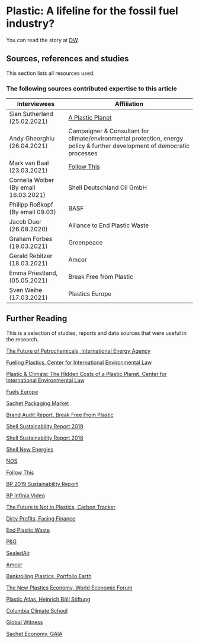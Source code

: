 # Plastic: A lifeline for the fossil fuel industry? 

You can read the story at [DW](). 

## Sources, references and studies

This section lists all resources used.


### The following sources contributed expertise to this article

| Interviewees | Affiliation |
|----------------------------------------------------------------|------------------------------|
| Sian Sutherland (25.02.2021)                             | [A Plastic Planet](https://aplasticplanet.com/) |
| Andy Gheorghiu (26.04.2021)                              | Campaigner & Consultant for climate/environmental protection, energy policy & further development of democratic processes  |
| Mark van Baal (23.03.2021)                   | [Follow This](https://follow-this.org/) |
| Cornelia Wolber (By email 16.03.2021)        | Shell Deutschland Oil GmbH |
| Philipp Roßkopf (By email 09.03)             | BASF |
| Jacob Duer (26.08.2020)                      | Alliance to End Plastic Waste |
| Graham Forbes (19.03.2021)                   | Greenpeace |
| Gerald Rebitzer (18.03.2021)                 | Amcor |
| Emma Priestland, (05.05.2021)                | Break Free from Plastic |
| Sven Weihe (17.03.2021)                      | Plastics Europe |


## Further Reading

This is a selection of studies, reports and data sources that were useful in the research.

[The Future of Petrochemicals, International Energy Agency](https://ec.europa.eu/energy/sites/ener/files/documents/iea-the_future_of_petrochemicals.pdf)

[Fueling Plastics, Center for International Environmental Law](https://www.ciel.org/reports/fuelingplastics/)

[Plastic & Climate: The Hidden Costs of a Plastic Planet, Center for International Environmental Law](https://www.ciel.org/plasticandclimate/)

[Fuels Europe](https://www.fuelseurope.eu/wp-content/uploads/SR_FuelsEurope-_2020.pdf)

[Sachet Packaging Market](https://www.futuremarketinsights.com/reports/sachet-packaging-market)   

[Brand Audit Report, Break Free From Plastic](https://www.breakfreefromplastic.org/globalbrandauditreport2020/)

[Shell Sustainability Report 2019](https://reports.shell.com/sustainability-report/2019/responsible-business/environment/plastics.html)

[Shell Sustainability Report 2018](https://reports.shell.com/sustainability-report/2018/responsible-business/environment/plastics.html)

[Shell New Energies](https://www.shell.com/energy-and-innovation/new-energies.html)

[NOS](https://nos.nl/artikel/2369763-shell-haalt-eigen-groene-investeringsdoelen-niet.html)

[Follow This](https://follow-this.org/)

[BP 2019 Sustainability Report](https://www.bp.com/content/dam/bp/business-sites/en/global/corporate/pdfs/sustainability/group-reports/bp-sustainability-report-2019.pdf)

[BP Infinia Video](https://www.youtube.com/watch?v=_Pf59te7lu0)

[The Future is Not in Plastics, Carbon Tracker](https://carbontracker.org/reports/the-futures-not-in-plastics/)

[Dirty Profits, Facing Finance](https://www.facing-finance.org/de/publications/dirty-profits/)

[End Plastic Waste](https://endplasticwaste.org/)

[P&G](https://us.pg.com/)

[SealedAir](https://www.sealedair.com/)

[Amcor](https://www.amcor.com/)

[Bankrolling Plastics, Portfolio Earth](https://portfolio.earth/campaigns/bankrolling-plastics/)

[The New Plastics Economy, World Economic Forum](http://www3.weforum.org/docs/WEF_The_New_Plastics_Economy.pdf)

[Plastic Atlas, Heinrich Böll Stiftung](https://www.boell.de/sites/default/files/2020-01/Plastic%20Atlas%202019%202nd%20Edition.pdf?dimension1=ds_plastikatlas) 

[Columbia Climate School](https://blogs.ei.columbia.edu/2020/02/20/plastic-production-climate-change/)

[Global Witness](https://www.globalwitness.org/en/blog/frack-consume-recycle/)

[Sachet Economy, GAIA](https://www.no-burn.org/sachet-economy/)